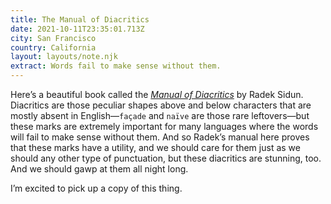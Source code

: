 ```yaml
---
title: The Manual of Diacritics
date: 2021-10-11T23:35:01.713Z
city: San Francisco
country: California
layout: layouts/note.njk
extract: Words fail to make sense without them.
---
```


Here’s a beautiful book called the [_Manual of Diacritics_](http://manualofdiacritics.eu/) by Radek Sidun. Diacritics are those peculiar shapes above and below characters that are mostly absent in English—`façade` and `naïve` are those rare leftovers—but these marks are extremely important for many languages where the words will fail to make sense without them. And so Radek’s manual here proves that these marks have a utility, and we should care for them just as we should any other type of punctuation, but these diacritics are stunning, too. And we should gawp at them all night long.

I’m excited to pick up a copy of this thing.
